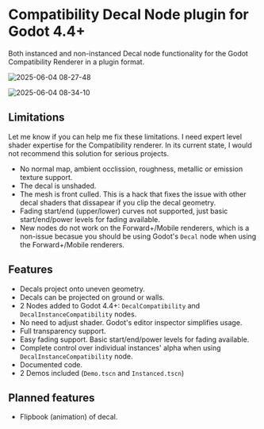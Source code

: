 # Compatibility Decal Node plugin for Godot 4.4+

Both instanced and non-instanced Decal node functionality for the Godot Compatibility Renderer 
in a plugin format.

![2025-06-04 08-27-48](https://github.com/user-attachments/assets/50fb507d-aabd-42e9-a64b-652a05f0a29f)

![2025-06-04 08-34-10](https://github.com/user-attachments/assets/0a8b7a94-ceeb-4ee9-b1df-0b39d6cc9dc6)


## Limitations

Let me know if you can help me fix these limitations.  I need expert level shader expertise for the Compatibility renderer. 
In its current state, I would not recommend this solution for serious projects.

- No normal map, ambient occlission, roughness, metallic or emission texture support.
- The decal is unshaded.
- The mesh is front culled.  This is a hack that fixes the issue with other decal shaders that 
dissapear if you clip the decal geometry.
- Fading start/end (upper/lower) curves not supported, just basic start/end/power levels for fading available.
- New nodes do not work on the Forward+/Mobile renderers, which is a non-issue becasue you should be using Godot's `Decal` node when using the Forward+/Mobile renderers.

## Features

- Decals project onto uneven geometry.
- Decals can be projected on ground or walls.
- 2 Nodes added to Godot 4.4+: `DecalCompatibility` and `DecalInstanceCompatibility` nodes.
- No need to adjust shader.  Godot's editor inspector simplifies usage.
- Full transparency support.
- Easy fading support. Basic start/end/power levels for fading available.
- Complete control over individual instances' alpha when using `DecalInstanceCompatibility` node.
- Documented code.
- 2 Demos included (`Demo.tscn` and `Instanced.tscn`)

## Planned features

- Flipbook (animation) of decal.
